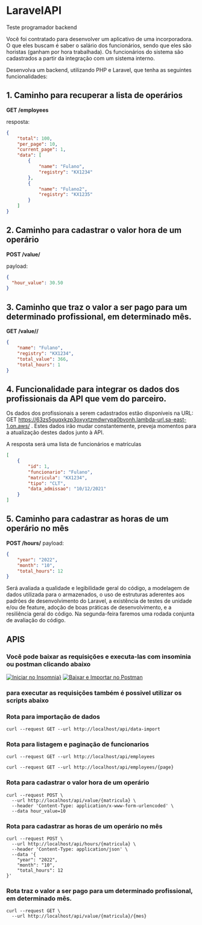 # LaravelAPI

Teste programador backend

Você foi contratado para desenvolver um aplicativo de uma incorporadora. O que eles buscam é saber o salário dos funcionários, sendo que eles são horistas (ganham por hora trabalhada). Os funcionários do sistema são cadastrados a partir da integração com um sistema interno.

Desenvolva um backend, utilizando PHP e Laravel, que tenha as seguintes funcionalidades:

## 1. Caminho para recuperar a lista de operários

**GET /employees**

resposta:
~~~json
{
    "total": 100,
    "per_page": 10,
    "current_page": 1,
    "data": [
        {
            "name": "Fulano",
            "registry": "KX1234"
        },
        {
            "name": "Fulano2",
            "registry": "KX1235"
        }
    ]
}
~~~

## 2. Caminho para cadastrar o valor hora de um operário

**POST /value/<MATRICULA>**

payload:
~~~json
{
  "hour_value": 30.50
}
~~~
## 3. Caminho que traz o valor a ser pago para um determinado profissional, em determinado mês.

**GET /value/<matricula>/<mes>**
~~~json
{
    "name": "Fulano",
    "registry": "KX1234",
    "total_value": 366,
    "total_hours": 1
}
~~~

## 4. Funcionalidade para integrar os dados dos profissionais da API que vem do parceiro.

Os dados dos profissionais a serem cadastrados estão disponíveis na URL: GET https://63zs5guqxkzp3oxyxtzmdwrypa0bvonh.lambda-url.sa-east-1.on.aws/ . Estes dados irão mudar constantemente, preveja momentos para a atualização destes dados junto à API.

A resposta será uma lista de funcionários e matrículas

~~~json
[
    {
        "id": 1,
        "funcionario": "Fulano",
        "matricula": "KX1234",
        "tipo": "CLT",
        "data_admissao": "10/12/2021"
    }
]
~~~

## 5. Caminho para cadastrar as horas de um operário no mês

**POST /hours/<MATRICULA>**
payload:
~~~json
{
    "year": "2022",
    "month": "10",
    "total_hours": 12
}
~~~

Será avaliada a qualidade e legibilidade geral do código, a modelagem de dados utilizada para o armazenados, o uso de estruturas aderentes aos padrões de desenvolvimento do Laravel, a existência de testes de unidade e/ou de feature, adoção de boas práticas de desenvolvimento, e a resiliência geral do código.
Na segunda-feira faremos uma rodada conjunta de avaliação do código.


## APIS
### Você pode baixar as requisições e executa-las com insominia ou postman clicando abaixo
[![Iniciar no Insomnia}](https://insomnia.rest/images/run.svg)](https://insomnia.rest/run/?label=API%20Laravel&uri=https%3A%2F%2Fgithub.com%2Fdiiineeei%2Flaravelapi%2Fblob%2Fmain%2FInsomnia.json)
[![Baixar e Importar no Postman](https://img.shields.io/badge/Download%20e%20Importar-no%20Postman-orange?logo=postman)](https://github.com/diiineeei/laravelapi/blob/main/Postman.json)


### para executar as requisições também é possivel utilizar os scripts abaixo
### Rota para importação de dados
~~~shell
curl --request GET --url http://localhost/api/data-import
~~~

### Rota para listagem e paginação de funcionarios
~~~shell
curl --request GET --url http://localhost/api/employees
~~~

~~~shell
curl --request GET --url http://localhost/api/employees/{page}
~~~

### Rota para cadastrar o valor hora de um operário
~~~shell
curl --request POST \
  --url http://localhost/api/value/{matricula} \
  --header 'Content-Type: application/x-www-form-urlencoded' \
  --data hour_value=10
~~~

### Rota para cadastrar as horas de um operário no mês
~~~shell
curl --request POST \
  --url http://localhost/api/hours/{matricula} \
  --header 'Content-Type: application/json' \
  --data '{
    "year": "2022",
    "month": "10",
    "total_hours": 12
}'
~~~

### Rota traz o valor a ser pago para um determinado profissional, em determinado mês.
~~~shell
curl --request GET \
  --url http://localhost/api/value/{matricula}/{mes}
~~~
